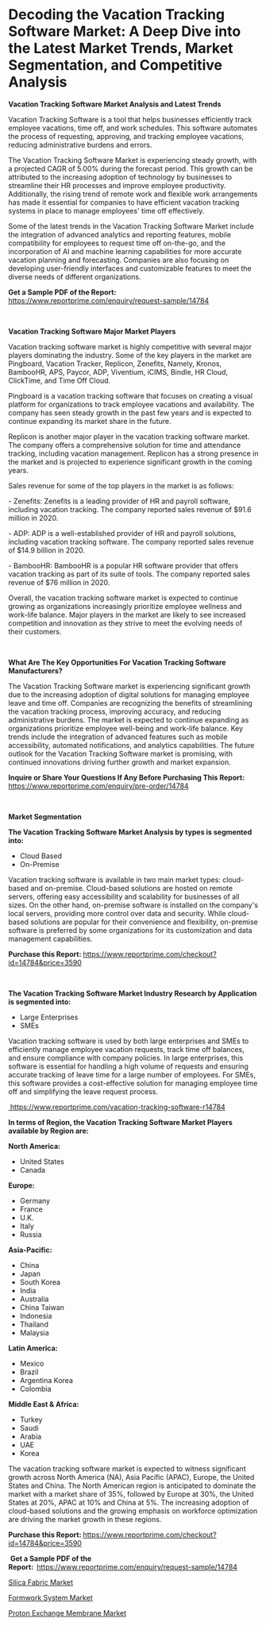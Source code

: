 <p><h1>Decoding the Vacation Tracking Software Market: A Deep Dive into the Latest Market Trends, Market Segmentation, and Competitive Analysis</h1></p><p><strong>Vacation Tracking Software Market Analysis and Latest Trends</strong></p>
<p><p>Vacation Tracking Software is a tool that helps businesses efficiently track employee vacations, time off, and work schedules. This software automates the process of requesting, approving, and tracking employee vacations, reducing administrative burdens and errors.</p><p>The Vacation Tracking Software Market is experiencing steady growth, with a projected CAGR of 5.00% during the forecast period. This growth can be attributed to the increasing adoption of technology by businesses to streamline their HR processes and improve employee productivity. Additionally, the rising trend of remote work and flexible work arrangements has made it essential for companies to have efficient vacation tracking systems in place to manage employees' time off effectively.</p><p>Some of the latest trends in the Vacation Tracking Software Market include the integration of advanced analytics and reporting features, mobile compatibility for employees to request time off on-the-go, and the incorporation of AI and machine learning capabilities for more accurate vacation planning and forecasting. Companies are also focusing on developing user-friendly interfaces and customizable features to meet the diverse needs of different organizations.</p></p>
<p><strong>Get a Sample PDF of the Report:&nbsp;</strong> <a href="https://www.reportprime.com/enquiry/request-sample/14784">https://www.reportprime.com/enquiry/request-sample/14784</a></p>
<p>&nbsp;</p>
<p><strong>Vacation Tracking Software Major Market Players</strong></p>
<p><p>Vacation tracking software market is highly competitive with several major players dominating the industry. Some of the key players in the market are Pingboard, Vacation Tracker, Replicon, Zenefits, Namely, Kronos, BambooHR, APS, Paycor, ADP, Viventium, iCIMS, Bindle, HR Cloud, ClickTime, and Time Off Cloud.</p><p>Pingboard is a vacation tracking software that focuses on creating a visual platform for organizations to track employee vacations and availability. The company has seen steady growth in the past few years and is expected to continue expanding its market share in the future.</p><p>Replicon is another major player in the vacation tracking software market. The company offers a comprehensive solution for time and attendance tracking, including vacation management. Replicon has a strong presence in the market and is projected to experience significant growth in the coming years.</p><p>Sales revenue for some of the top players in the market is as follows:</p><p>- Zenefits: Zenefits is a leading provider of HR and payroll software, including vacation tracking. The company reported sales revenue of $91.6 million in 2020.</p><p>- ADP: ADP is a well-established provider of HR and payroll solutions, including vacation tracking software. The company reported sales revenue of $14.9 billion in 2020.</p><p>- BambooHR: BambooHR is a popular HR software provider that offers vacation tracking as part of its suite of tools. The company reported sales revenue of $76 million in 2020.</p><p>Overall, the vacation tracking software market is expected to continue growing as organizations increasingly prioritize employee wellness and work-life balance. Major players in the market are likely to see increased competition and innovation as they strive to meet the evolving needs of their customers.</p></p>
<p>&nbsp;</p>
<p><strong>What Are The Key Opportunities For Vacation Tracking Software Manufacturers?</strong></p>
<p><p>The Vacation Tracking Software market is experiencing significant growth due to the increasing adoption of digital solutions for managing employee leave and time off. Companies are recognizing the benefits of streamlining the vacation tracking process, improving accuracy, and reducing administrative burdens. The market is expected to continue expanding as organizations prioritize employee well-being and work-life balance. Key trends include the integration of advanced features such as mobile accessibility, automated notifications, and analytics capabilities. The future outlook for the Vacation Tracking Software market is promising, with continued innovations driving further growth and market expansion.</p></p>
<p><strong>Inquire or Share Your Questions If Any Before Purchasing This Report:</strong> <a href="https://www.reportprime.com/enquiry/pre-order/14784">https://www.reportprime.com/enquiry/pre-order/14784</a></p>
<p>&nbsp;</p>
<p><strong>Market Segmentation</strong></p>
<p><strong>The Vacation Tracking Software Market Analysis by types is segmented into:</strong></p>
<p><ul><li>Cloud Based</li><li>On-Premise</li></ul></p>
<p><p>Vacation tracking software is available in two main market types: cloud-based and on-premise. Cloud-based solutions are hosted on remote servers, offering easy accessibility and scalability for businesses of all sizes. On the other hand, on-premise software is installed on the company's local servers, providing more control over data and security. While cloud-based solutions are popular for their convenience and flexibility, on-premise software is preferred by some organizations for its customization and data management capabilities.</p></p>
<p><strong>Purchase this Report:&nbsp;</strong><a href="https://www.reportprime.com/checkout?id=14784&price=3590">https://www.reportprime.com/checkout?id=14784&price=3590</a></p>
<p>&nbsp;</p>
<p><strong>The Vacation Tracking Software Market Industry Research by Application is segmented into:</strong></p>
<p><ul><li>Large Enterprises</li><li>SMEs</li></ul></p>
<p><p>Vacation tracking software is used by both large enterprises and SMEs to efficiently manage employee vacation requests, track time off balances, and ensure compliance with company policies. In large enterprises, this software is essential for handling a high volume of requests and ensuring accurate tracking of leave time for a large number of employees. For SMEs, this software provides a cost-effective solution for managing employee time off and simplifying the leave request process.</p></p>
<p><a href="https://www.reportprime.com/vacation-tracking-software-r14784">&nbsp;https://www.reportprime.com/vacation-tracking-software-r14784</a></p>
<p><strong>In terms of Region, the Vacation Tracking Software Market Players available by Region are:</strong></p>
<p>
    <p> <strong> North America: </strong>
        <ul>
            <li>United States</li>
            <li>Canada</li>
        </ul>
        </p> 
    <p> <strong> Europe: </strong>
        <ul>
            <li>Germany</li>
            <li>France</li>
            <li>U.K.</li>
            <li>Italy</li>
            <li>Russia</li>
        </ul>
        </p> 
    <p> <strong> Asia-Pacific: </strong>
        <ul>
            <li>China</li>
            <li>Japan</li>
            <li>South Korea</li>
            <li>India</li>
            <li>Australia</li>
            <li>China Taiwan</li>
            <li>Indonesia</li>
            <li>Thailand</li>
            <li>Malaysia</li>
        </ul>
        </p> 
    <p> <strong> Latin America: </strong>
        <ul>
            <li>Mexico</li>
            <li>Brazil</li>
            <li>Argentina Korea</li>
            <li>Colombia</li>
        </ul>
        </p> 
    <p> <strong> Middle East & Africa: </strong>
        <ul>
            <li>Turkey</li>
            <li>Saudi</li>
            <li>Arabia</li>
            <li>UAE</li>
            <li>Korea</li>
        </ul>
    </p>
    </p>
<p><p>The vacation tracking software market is expected to witness significant growth across North America (NA), Asia Pacific (APAC), Europe, the United States and China. The North American region is anticipated to dominate the market with a market share of 35%, followed by Europe at 30%, the United States at 20%, APAC at 10% and China at 5%. The increasing adoption of cloud-based solutions and the growing emphasis on workforce optimization are driving the market growth in these regions.</p></p>
<p><strong>Purchase this Report: </strong><a href="https://www.reportprime.com/checkout?id=14784&price=3590">https://www.reportprime.com/checkout?id=14784&price=3590</a></p>
<p>&nbsp;<strong>Get a Sample PDF of the Report:&nbsp;&nbsp;</strong><a href="https://www.reportprime.com/enquiry/request-sample/14784">https://www.reportprime.com/enquiry/request-sample/14784</a></p>
<p><strong></strong></p>
<p><p><a href="https://www.linkedin.com/pulse/silica-fabric-market-analysis-size-global-industry-overview-jgqbc?trackingId=ucKFYATW%2FBFE5clLxnAYZw%3D%3D">Silica Fabric Market</a></p><p><a href="https://www.linkedin.com/pulse/formwork-system-market-research-report-unlocks-analysis-financial-tkhdc?trackingId=K2lCsdj2xHFFrmTlpQAZmg%3D%3D">Formwork System Market</a></p><p><a href="https://www.linkedin.com/pulse/proton-exchange-membrane-market-size-growth-forecast-from-2024-wnjwc?trackingId=djW5y1SLMAUbdvfVzRWbfw%3D%3D">Proton Exchange Membrane Market</a></p></p>